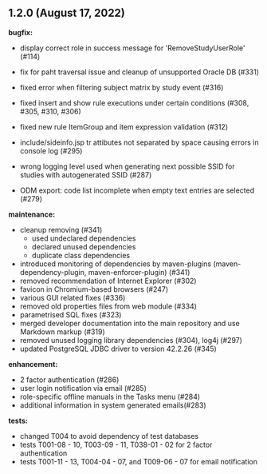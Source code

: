 ## 1.2.0 (August 17, 2022)

**bugfix:**
* display correct role in success message for 'RemoveStudyUserRole' (#114)
* fix for paht traversal issue and cleanup of unsupported Oracle DB (#331)
* fixed error when filtering subject matrix by study event (#316)

* fixed insert and show rule executions under certain conditions (#308, #305, #310, #306)
* fixed new rule ItemGroup and item expression validation (#312)
* include/sideinfo.jsp tr attibutes not separated by space causing errors in console log (#295)
* wrong logging level used when generating next possible SSID for studies with autogenerated SSID (#287)
* ODM export: code list incomplete when empty text entries are selected (#279)

**maintenance:**
* cleanup removing (#341)
  * used undeclared dependencies
  * declared unused dependencies
  * duplicate class dependencies
* introduced monitoring of dependencies by maven-plugins (maven-dependency-plugin, maven-enforcer-plugin) (#341)
* removed recommendation of Internet Explorer (#302)
* favicon in Chromium-based browsers (#247)
* various GUI related fixes (#336)
* removed old properties files from web module (#334)
* parametrised SQL fixes (#323)
* merged developer documentation into the main repository and use Markdown markup (#319)
* removed unused logging library dependencies (#304), log4j (#297)
* updated PostgreSQL JDBC driver to version 42.2.26 (#345)

**enhancement:**
* 2 factor authentication (#286)
* user login notification via email (#285)
* role-specific offline manuals in the Tasks menu (#284)
* additional information in system generated emails(#283)

**tests:**
* changed T004 to avoid dependency of test databases
* tests T001-08 - 10, T003-09 - 11, T038-01 - 02 for 2 factor authentication 
* tests T001-11 - 13, T004-04 - 07, and T009-06 - 07 for email notification
